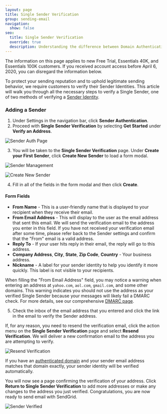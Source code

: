 ```yaml
---
layout: page
title: Single Sender Verification
group: sending-email
navigation:
  show: false
seo:
  title: Single Sender Verification
  override: true
  description: Understanding the difference between Domain Authentication and verifying a Single Sender.
---
```


<call-out>

The information on this page applies to new Free Trial, Essentials 40K, and Essentials 100K customers. If you received account access before April 6, 2020, you can disregard the information below.

</call-out>

To protect your sending reputation and to uphold legitimate sending behavior, we require customers to verify their Sender Identities. This article will walk you through all the necessary steps to verify a Single Sender, one of two methods of verifying a [Sender Identity]({{root_url}}/for-developers/sending-email/sender-identity/).

### Adding a Sender

1. Under Settings in the navigation bar, click **Sender Authentication**.
2. Proceed with **Single Sender Verification** by selecting **Get Started** under **Verify an Address**.

![Sender Auth Page]({{root_url}}/img/sender-verification-sender-auth-page.png 'Sender Auth Page')

3. You will be taken to the **Single Sender Verification** page. Under **Create your First Sender**, click **Create New Sender** to load a form modal.

![Sender Management]({{root_url}}/img/sender-verification-sender-management-page.png 'Sender Management')

![Create New Sender]({{root_url}}/img/sender-verification-form-modal.png 'Create New Sender')

4. Fill in all of the fields in the form modal and then click **Create**.

#### Form Fields

- **From Name** - This is a user-friendly name that is displayed to your recipient when they receive their email.
- **From Email Address** - This will display to the user as the email address that sent this email. We will send the verification email to the address you enter in this field. If you have not received your verification email after some time, please refer back to the Sender settings and confirm that the "From" email is a valid address.
- **Reply To** - If your user hits reply in their email, the reply will go to this address.
- **Company Address**, **City**, **State**, **Zip Code**, **Country** - Your business address.
- **Nickname** - A label for your sender identity to help you identify it more quickly. This label is not visible to your recipients.

<call-out>

When filling the "From Email Address" field, you may notice a warning when entering an address at `yahoo.com`, `aol.com`, `gmail.com`, and some other domains. This warning indicates you should not use the address as your verified Single Sender because your messages will likely fail a DMARC check. For more details, see our comprehensive [DMARC page]({{root_url}}/ui/sending-email/dmarc/).

</call-out>

5. Check the inbox of the email address that you entered and click the link in the email to verify the Sender address.

If, for any reason, you need to resend the verification email, click the action menu on the **Single Sender Verification** page and select **Resend Verification**. We will deliver a new confirmation email to the address you are attempting to verify.

![Resend Verification]({{root_url}}/img/sender-verification-resend-verification.png 'Resend Verification')

<call-out>

If you have an [authenticated domain]({{root_url}}/ui/account-and-settings/how-to-set-up-domain-authentication/) and your sender email address matches that domain exactly, your sender identity will be verified automatically.

</call-out>

You will now see a page confirming the verification of your address. Click **Return to Single Sender Verification** to add more addresses or make any changes to the address you just verified. Congratulations, you are now ready to send email with SendGrid.

![Sender Verified]({{root_url}}/img/sender-verification-sender-verified-page.png 'Sender Verified')
